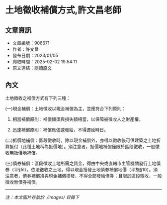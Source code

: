 # 土地徵收補償方式,許文昌老師

## 文章資訊
- 文章編號：906671
- 作者：許文昌
- 發布日期：2023/01/05
- 爬取時間：2025-02-02 19:54:11
- 原文連結：[閱讀原文](https://real-estate.get.com.tw/Columns/detail.aspx?no=906671)

## 內文
土地徵收之補償方式有下列三種：

(一)現金補償：土地徵收以現金補償為主，並應符合下列原則：

1. 相當補償原則：補償額須與損失額相當，以保障被徵收人之財產權。

2. 迅速補償原則：補償應儘速發給，不得遷延時日。

(二)抵價地補償：區段徵收時，除以現金補償外，亦得以徵收後可供建築之土地折算抵付（此種土地稱為抵價地）。須注意者，抵價地補償僅限於區段徵收，一般徵收無抵價地補償。

(三)債券補償：區段徵收土地所需之資金，得由中央或直轄市主管機關發行土地債券（平§5Ⅰ）。依法徵收之土地，得以現金搭發土地債券補償地價（平施§10）。須注意者，債券補償須與現金補償搭發，不得全部發給債券；且限於區段徵收，一般徵收無債券補償。

---
*注：本文圖片存放於 ./images/ 目錄下*
